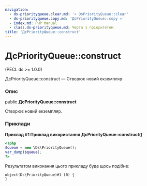 ```yaml
---
navigation:
  - ds-priorityqueue.clear.md: '« DsPriorityQueue::clear'
  - ds-priorityqueue.copy.md: 'ДсPriorityQueue::copy »'
  - index.md: PHP Manual
  - class.ds-priorityqueue.md: Черга з пріоритетом
title: 'ДсPriorityQueue::construct'
---
```

# ДсPriorityQueue::construct

(PECL ds >= 1.0.0)

ДсPriorityQueue::construct — Створює новий екземпляр

### Опис

public **ДсPriorityQueue::construct**

Створює новий екземпляр.

### Приклади

**Приклад #1 Приклад використання **ДсPriorityQueue::construct()****

```php
<?php
$queue = new \Ds\PriorityQueue();
var_dump($queue);
?>
```

Результатом виконання цього прикладу буде щось подібне:

```
object(Ds\PriorityQueue)#1 (0) {
}
```
